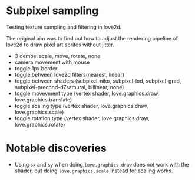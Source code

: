 # Subpixel sampling
Testing texture sampling and filtering in love2d.

The original aim was to find out how to adjust the rendering pipeline of love2d
to draw pixel art sprites without jitter.

- 3 demos: scale, move, rotate, none
- camera movement with mouse
- toggle 1px border
- toggle between love2d filters(nearest, linear)
- toggle between shaders (subpixel-niko, subpixel-lod, subpixel-grad, subpixel-precond-d7samurai, billinear, none)
- toggle movevment type (vertex shader, love.graphics.draw, love.graphics.translate)
- toggle scaling type (vertex shader, love.graphics.draw, love.graphics.scale)
- toggle rotation type (vertex shader, love.graphics.draw, love.graphics.rotate)


# Notable discoveries
- Using `sx` and `sy` when doing `love.graphics.draw` does not work with the
  shader, but doing `love.graphics.scale` instead for scaling works.
